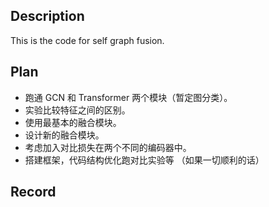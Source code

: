 <!--
 * @Descripttion: 
 * @Author: Rui Dong
 * @Date: 2023-10-07 19:45:01
 * @LastEditors: Rui Dong
 * @LastEditTime: 2023-11-02 10:01:06
-->

## Description
This is the code for self graph fusion.

## Plan
- 跑通 GCN 和 Transformer 两个模块（暂定图分类）。
- 实验比较特征之间的区别。
- 使用最基本的融合模块。
- 设计新的融合模块。
- 考虑加入对比损失在两个不同的编码器中。
- 搭建框架，代码结构优化跑对比实验等 （如果一切顺利的话）

## Record
